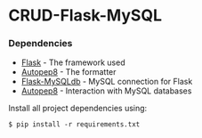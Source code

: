 # CRUD-Flask-MySQL

### Dependencies
* [Flask](https://flask.palletsprojects.com/) - The framework used
* [Autopep8](https://pypi.org/project/autopep8/) - The formatter
* [Flask-MySQLdb](https://flask-mysqldb.readthedocs.io/en/latest/) - MySQL connection for Flask
* [Autopep8](https://pypi.org/project/PyMySQL/) - Interaction with MySQL databases

Install all project dependencies using:

```
$ pip install -r requirements.txt
```
